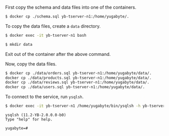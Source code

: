 
First copy the schema and data files into one of the containers.

```sh
$ docker cp ./schema.sql yb-tserver-n1:/home/yugabyte/.
```

To copy the data files, create a `data` directory.

```sh
$ docker exec -it yb-tserver-n1 bash
```

```sh
$ mkdir data
```

Exit out of the container after the above command.

Now, copy the data files.

```sh
$ docker cp ./data/orders.sql yb-tserver-n1:/home/yugabyte/data/.
docker cp ./data/products.sql yb-tserver-n1:/home/yugabyte/data/.
docker cp ./data/reviews.sql yb-tserver-n1:/home/yugabyte/data/.
docker cp ./data/users.sql yb-tserver-n1:/home/yugabyte/data/.
```

To connect to the service, run `ysqlsh`.

```sh
$ docker exec -it yb-tserver-n1 /home/yugabyte/bin/ysqlsh -h yb-tserver-n1  --echo-queries
```

```
ysqlsh (11.2-YB-2.0.0.0-b0)
Type "help" for help.

yugabyte=#
```
